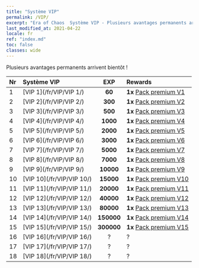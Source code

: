 ```yaml
---
title: "Système VIP"
permalink: /VIP/
excerpt: "Era of Chaos  Système VIP - Plusieurs avantages permanents arrivent bientôt !"
last_modified_at: 2021-04-22
locale: fr
ref: "index.md"
toc: false
classes: wide
---
```


  Plusieurs avantages permanents arrivent bientôt !

  |  Nr  | Système VIP | EXP | Rewards |
  |:-----|:------------|:---:|:--------|
  | 1 | [VIP 1](/fr/VIP/VIP 1/) | **60** | **1x** [Pack premium V1](/ItemsFR/con_1297/) |
  | 2 | [VIP 2](/fr/VIP/VIP 2/) | **300** | **1x** [Pack premium V2](/ItemsFR/con_1298/) |
  | 3 | [VIP 3](/fr/VIP/VIP 3/) | **500** | **1x** [Pack premium V3](/ItemsFR/con_1299/) |
  | 4 | [VIP 4](/fr/VIP/VIP 4/) | **1000** | **1x** [Pack premium V4](/ItemsFR/con_1300/) |
  | 5 | [VIP 5](/fr/VIP/VIP 5/) | **2000** | **1x** [Pack premium V5](/ItemsFR/con_1301/) |
  | 6 | [VIP 6](/fr/VIP/VIP 6/) | **3000** | **1x** [Pack premium V6](/ItemsFR/con_1302/) |
  | 7 | [VIP 7](/fr/VIP/VIP 7/) | **5000** | **1x** [Pack premium V7](/ItemsFR/con_1303/) |
  | 8 | [VIP 8](/fr/VIP/VIP 8/) | **7000** | **1x** [Pack premium V8](/ItemsFR/con_1304/) |
  | 9 | [VIP 9](/fr/VIP/VIP 9/) | **10000** | **1x** [Pack premium V9](/ItemsFR/con_1305/) |
  | 10 | [VIP 10](/fr/VIP/VIP 10/) | **15000** | **1x** [Pack premium V10](/ItemsFR/con_1306/) |
  | 11 | [VIP 11](/fr/VIP/VIP 11/) | **20000** | **1x** [Pack premium V11](/ItemsFR/con_1307/) |
  | 12 | [VIP 12](/fr/VIP/VIP 12/) | **40000** | **1x** [Pack premium V12](/ItemsFR/con_1308/) |
  | 13 | [VIP 13](/fr/VIP/VIP 13/) | **80000** | **1x** [Pack premium V13](/ItemsFR/con_1309/) |
  | 14 | [VIP 14](/fr/VIP/VIP 14/) | **150000** | **1x** [Pack premium V14](/ItemsFR/con_1310/) |
  | 15 | [VIP 15](/fr/VIP/VIP 15/) | **300000** | **1x** [Pack premium V15](/ItemsFR/con_1311/) |
  | 16 | [VIP 16](/fr/VIP/VIP 16/) | ? | ? |
  | 17 | [VIP 17](/fr/VIP/VIP 17/) | ? | ? |
  | 18 | [VIP 18](/fr/VIP/VIP 18/) | ? | ? |
